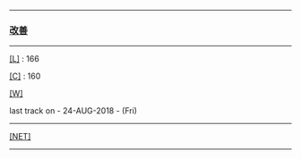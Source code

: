 
---

### [改善](https://en.wikipedia.org/wiki/Kaizen)

---

[[L]](https://github.com/ttltrk/ELSE/blob/master/LAN/ENG/LAN.MD) : 166

[[C]](https://github.com/ttltrk/PRG/blob/master/CODING.MD) : 160

[[W]](https://github.com/ttltrk/ELSE/blob/master/PWR/PWR.MD)

last track on - 24-AUG-2018 - (Fri)

---

[[NET]](http://ttltrk.net/)

---
